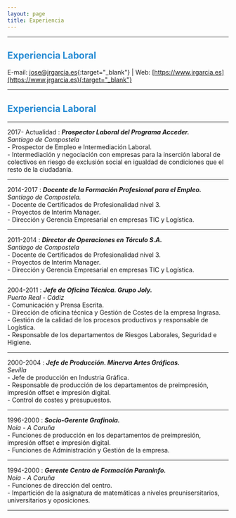 ```yaml
---
layout: page
title: Experiencia
---
```


<hr size="5px" color="#268BD4" />

<p><h2><span style="color:#268BD4">Experiencia Laboral</span></h2></p>

E-mail: [jose@jrgarcia.es](mailto:jose@jrgarcia.es){:target="_blank"} | Web: [https://www.jrgarcia.es](https://www.jrgarcia.es){:target="_blank"}  

<hr size="5px" color="#268BD4" />

<p><h2><span style="color:#268BD4">Experiencia Laboral</span></h2></p>

<hr size="5px" color="#268BD4" />

2017- Actualidad
:	***Prospector Laboral del Programa Acceder.***  
*Santiago de Compostela*  
	- Prospector de Empleo e Intermediación Laboral.  
    - Intermediación y negociación con empresas para la inserción laboral de colectivos en riesgo de exclusión social en igualdad de condiciones que el resto de la ciudadanía.   
	
<hr size="5px" color="#268BD4" />

2014-2017
:	***Docente de la Formación Profesional para el Empleo.***  
*Santiago de Compostela.*  
	- Docente de Certificados de Profesionalidad nivel 3.  
    - Proyectos de Interim Manager.  
    - Dirección y Gerencia Empresarial en empresas TIC y Logística.
     
<hr size="5px" color="#268BD4" />

2011-2014
:	***Director de Operaciones en Tórculo S.A.***  
*Santiago de Compostela*  
	- Docente de Certificados de Profesionalidad nivel 3.  
    - Proyectos de Interim Manager.  
    - Dirección y Gerencia Empresarial en empresas TIC y Logística.

<hr size="5px" color="#268BD4" />

2004-2011
:	***Jefe de Oficina Técnica. Grupo Joly.***  
*Puerto Real - Cádiz*  
	- Comunicación y Prensa Escrita.  
    - Dirección de oficina técnica y Gestión de Costes de la empresa Ingrasa.  
    - Gestión de la calidad de los procesos productivos y responsable de Logística.  
    - Responsable de los departamentos de Riesgos Laborales, Seguridad e Higiene.  


<hr size="5px" color="#268BD4" />

2000-2004
:	***Jefe de Producción. Minerva Artes Gráficas.***  
*Sevilla*  
	- Jefe de producción en Industria Gráfica.  
    - Responsable de producción de los departamentos de preimpresión, impresión offset e impresión digital.   
    - Control de costes y presupuestos.  


<hr size="5px" color="#268BD4" />

1996-2000
:	***Socio-Gerente Grafinoia.***  
*Noia - A Coruña*  
	- Funciones de producción en los departamentos de preimpresión, impresión offset e impresión digital.  
    - Funciones de Administración y Gestión de la empresa.      


<hr size="5px" color="#268BD4" />

1994-2000
:	***Gerente Centro de Formación Paraninfo.***  
*Noia - A Coruña*  
	- Funciones de dirección del centro.  
    - Impartición de la asignatura de matemáticas a niveles preunisersitarios, universitarios y oposiciones.      


<hr size="5px" color="#268BD4" />

